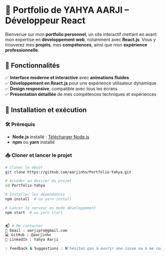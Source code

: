 # 🚀 Portfolio de YAHYA AARJI – Développeur React  

Bienvenue sur mon **portfolio personnel**, un site interactif mettant en avant mon expertise en **développement web**, notamment avec **React.js**. Vous y trouverez mes **projets**, mes **compétences**, ainsi que mon **expérience professionnelle**.  

## 🎨 Fonctionnalités  
✅ **Interface moderne et interactive** avec **animations fluides**  
✅ **Développement en React.js** pour une expérience utilisateur dynamique  
✅ **Design responsive**, compatible avec tous les écrans  
✅ **Présentation détaillée** de mes compétences techniques et expériences  


## 🚀 Installation et exécution  

### 🛠 Prérequis  
- **Node.js** installé : [Télécharger Node.js](https://nodejs.org/)  
- **npm** ou **yarn** installé  

### 📥 Cloner et lancer le projet  

```bash
# Cloner le dépôt
git clone https://github.com/aarjinho/Portfolio-Yahya.git

# Accéder au dossier du projet
cd Portfolio-Yahya

# Installer les dépendances
npm install  # ou yarn install

# Lancer le serveur en mode développement
npm start  # ou yarn start


📬 # Me contacter
📧 Email : aarjipro@gmail.com
💻 GitHub : @aarjinho
🔗 LinkedIn : Yahya Aarji

💡 Feedback & Suggestions : N'hésitez pas à ouvrir une issue ou à me contacter pour toute suggestion d'amélioration !